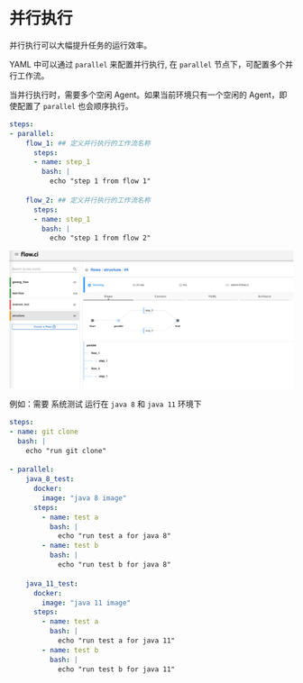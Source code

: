 # 并行执行

并行执行可以大幅提升任务的运行效率。

YAML 中可以通过 `parallel` 来配置并行执行, 在 `parallel` 节点下，可配置多个并行工作流。

当并行执行时，需要多个空闲 Agent。如果当前环境只有一个空闲的 Agent，即使配置了 `parallel` 也会顺序执行。

```yaml
steps:
- parallel:
    flow_1: ## 定义并行执行的工作流名称
      steps:
      - name: step_1
        bash: |
          echo "step 1 from flow 1"
            
    flow_2: ## 定义并行执行的工作流名称
      steps:
      - name: step_1
        bash: |
          echo "step 1 from flow 2"

```

![parallel](../../_images/job/parallel.png)

例如：需要 系统测试 运行在 `java 8` 和 `java 11` 环境下

```yaml
steps:
- name: git clone
  bash: |
    echo "run git clone"

- parallel:
    java_8_test:
      docker:
        image: "java 8 image"
      steps:
        - name: test a
          bash: |
            echo "run test a for java 8"
        - name: test b
          bash: |
            echo "run test b for java 8"

    java_11_test:
      docker:
        image: "java 11 image"
      steps:
        - name: test a
          bash: |
            echo "run test a for java 11"
        - name: test b
          bash: |
            echo "run test b for java 11"
```